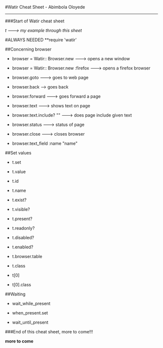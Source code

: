 #Watir Cheat Sheet - Abimbola Oloyede

-----------------------------------------

###Start of Watir cheat sheet 

*t ---> my example through this sheet*

#ALWAYS NEEDED
**require 'watir' 

##Concerning browser 
- browser = Watir:: Browser.new ---> opens a new window

- browser = Watir:: Browser.new :firefox  ---> opens a firefox browser

- browser.goto ---> goes to web page 

- browser.back --> goes back 

- browser.forward ---> goes forward a page 

- browser.text ---> shows text on page 

- browser.text.include? "" ---> does page include given text 

- browser.status ---> status of page 

- browser.close ---> closes browser 

- browser.text_field :name "name"

##Set values 

- t.set

- t.value

- t.id

- t.name 

- t.exist?

- t.visible?

- t.present?

- t.readonly? 

- t.disabled?

- t.enabled?

- t.browser.table

- t.class 

- t[0]

- t[0].class

##Waiting

- wait_while_present 

- when_present.set

- wait_until_present 

###End of this cheat sheet, more to come!!!

**more to come**
